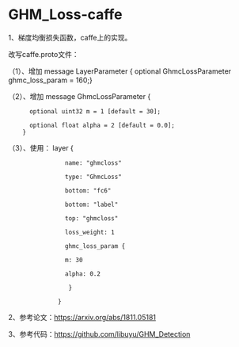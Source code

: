 # GHM_Loss-caffe

1、梯度均衡损失函数，caffe上的实现。

   改写caffe.proto文件：
   
   （1）、增加  message LayerParameter { optional GhmcLossParameter ghmc_loss_param = 160;}
   
   （2）、增加  message GhmcLossParameter {
   
          optional uint32 m = 1 [default = 30];
          
          optional float alpha = 2 [default = 0.0];
        }
        
   （3）、使用：    layer {
   
                    name: "ghmcloss"
                    
                    type: "GhmcLoss"
                    
                    bottom: "fc6"
                    
                    bottom: "label"
                    
                    top: "ghmcloss"
                    
                    loss_weight: 1
                    
                    ghmc_loss_param {
                    
                    m: 30
                    
                    alpha: 0.2
                    
                     }
                     
                  }


2、参考论文：https://arxiv.org/abs/1811.05181


3、参考代码：https://github.com/libuyu/GHM_Detection
